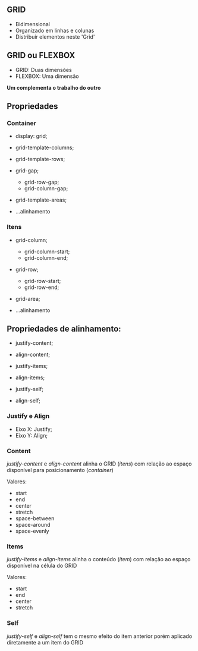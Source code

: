 ## GRID

- Bidimensional
- Organizado em linhas e colunas
- Distribuir elementos neste 'Grid'

## GRID ou FLEXBOX

- GRID: Duas dimensões
- FLEXBOX: Uma dimensão

**Um complementa o trabalho do outro**

## Propriedades

### Container

- display: grid;
- grid-template-columns;
- grid-template-rows;
- grid-gap;
  - grid-row-gap;
  - grid-column-gap;
- grid-template-areas;

- ...alinhamento

### Itens

- grid-column;
  - grid-column-start;
  - grid-column-end;
- grid-row;
  - grid-row-start;
  - grid-row-end;
- grid-area;

- ...alinhamento

## Propriedades de alinhamento:
 
- justify-content;
- align-content;

- justify-items;
- align-items;

- justify-self;
- align-self;

### Justify e Align

- Eixo X: Justify;
- Eixo Y: Align;

### Content

*justify-content* e *align-content* alinha o GRID (*itens*) com relação ao espaço disponível para posicionamento (*container*)

Valores:
- start
- end
- center
- stretch
- space-between
- space-around
- space-evenly

### Items

*justify-items* e *align-items* alinha o conteúdo (*item*) com relação ao espaço disponível na célula do GRID

Valores:
- start
- end
- center
- stretch

### Self

*justify-self* e *align-self* tem o mesmo efeito do item anterior porém aplicado diretamente a um item do GRID
